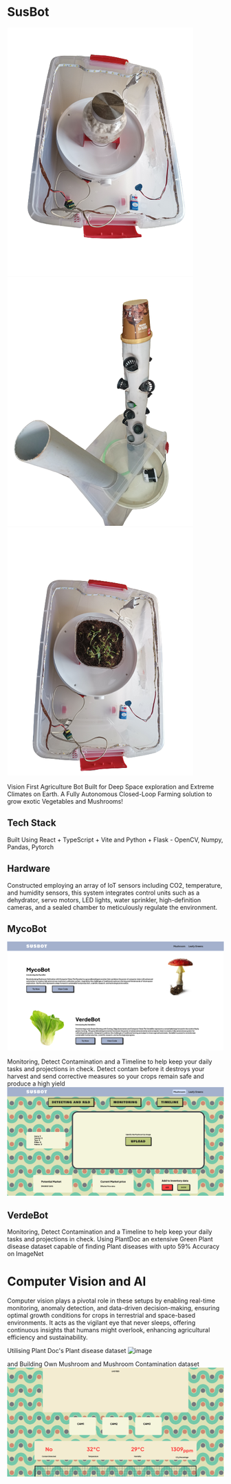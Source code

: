 # SusBot

![susbot](https://github.com/Shaburu/Advanced-Mushroom-Habitat-Mush-E/blob/main/bgremoved%20straight.png?raw=true)
![plantdoc](https://github.com/Shaburu/Advanced-Mushroom-Habitat-Mush-E/blob/main/susbot.png?raw=true)
![bgremoved straight](https://github.com/Shaburu/Advanced-Mushroom-Habitat-Mush-E/blob/main/plantdoc.png?raw=true)

Vision First Agriculture Bot Built for Deep Space exploration and Extreme Climates on Earth.
A Fully Autonomous Closed-Loop Farming solution to grow exotic Vegetables and Mushrooms!

## Tech Stack
Built Using React + TypeScript + Vite and Python + Flask - OpenCV, Numpy, Pandas, Pytorch

## Hardware
Constructed employing an array of IoT sensors including CO2, temperature, and humidity sensors, this system integrates control units such as a dehydrator, servo motors, LED lights, water sprinkler, high-definition cameras, and a sealed chamber to meticulously regulate the environment.

## MycoBot
![image](https://github.com/Shaburu/Advanced-Mushroom-Habitat-Mush-E/blob/main/homepage.png?raw=true)

Monitoring, Detect Contamination and a Timeline to help keep your daily tasks and projections in check.
Detect contam before it destroys your harvest and send corrective measures so your crops remain safe and produce a high yield
 ![image](https://github.com/Shaburu/Advanced-Mushroom-Habitat-Mush-E/blob/main/r&d.png?raw=true)



## VerdeBot

Monitoring, Detect Contamination and a Timeline to help keep your daily tasks and projections in check.
Using PlantDoc an extensive Green Plant disease dataset capable of finding Plant diseases with upto 59% Accuracy on ImageNet

# Computer Vision and AI
Computer vision plays a pivotal role in these setups by enabling real-time monitoring, anomaly detection, and data-driven decision-making, ensuring optimal growth conditions for crops in terrestrial and space-based environments. It acts as the vigilant eye that never sleeps, offering continuous insights that humans might overlook, enhancing agricultural efficiency and sustainability.

Utilising Plant Doc's Plant disease dataset 
![image](https://raw.githubusercontent.com/pratikkayal/PlantDoc-Dataset/master/PlantDoc_Examples.png)

and Building Own Mushroom and Mushroom Contamination dataset 
![image](https://github.com/Shaburu/Advanced-Mushroom-Habitat-Mush-E/blob/main/deets.png?raw=true)



